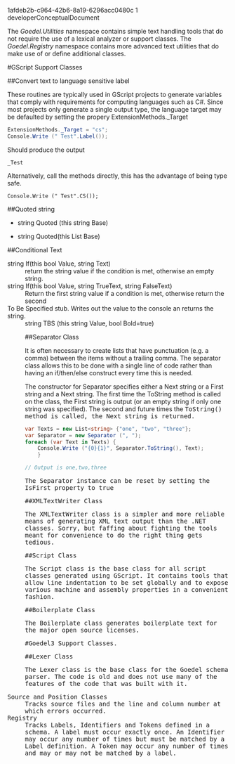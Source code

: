 ﻿<id>1afdeb2b-c964-42b6-8a19-6296acc0480c
<version>1
<contenttype>developerConceptualDocument

The _Goedel.Utilities_ namespace contains simple text handling tools that do not require
the use of a lexical analyzer or support classes. The _Goedel.Registry_ namespace contains
more advanced text utilities that do make use of or define additional classes.

#GScript Support Classes

##Convert text to language sensitive label

These routines are typically used in GScript projects to generate variables that comply with
requirements for computing languages such as C#. Since most projects only generate a 
single output type, the language target may be defaulted by setting the propery
ExtensionMethods._Target

~~~~cs
ExtensionMethods._Target = "cs";
Console.Write (" Test".Label());
~~~~

Should produce the output 

~~~~
_Test
~~~~

Alternatively, call the methods directly, this has the advantage of being type safe.

~~~~
Console.Write (" Test".CS());
~~~~


##Quoted string

* string Quoted (this string Base)

* string Quoted(this List<string> Base)

##Conditional Text

<dt>string If(this bool Value, string Text) 
<dd>return the string value if the condition is met, otherwise an empty string.

<dt>string If(this bool Value, string TrueText, string FalseText) 
<dd>Return the first string value if a condition is met, otherwise return the second

<dt>To Be Specified stub. Writes out the value to the console an returns the string.
<dd>string TBS (this string Value, bool Bold=true) 

##Separator Class

It is often necessary to create lists that have punctuation (e.g. a comma) between
the items without a trailing comma. The separator class allows this to be done with
a single line of code rather than having an if/then/else construct every time this
is needed.

The constructor for Separator specifies either a Next string or a First string and
a Next string. The first time the ToString method is called on the class, the First 
string is output (or an empty string if only one string was specified). The second and
future times the <tt>ToString()<tt> method is called, the <tt>Next<tt> string is returned.

~~~~cs
var Texts = new List<string> {"one", "two", "three"};
var Separator = new Separator (", ");
foreach (var Text in Texts) {
	Console.Write ("{0}{1}", Separator.ToString(), Text);
    } 

// Output is one,two,three
~~~~

The Separator instance can be reset by setting the <tt>IsFirst</tt> property to <tt>true</tt>

##XMLTextWriter Class

The <tt>XMLTextWriter</tt> class is a simpler and more reliable means of generating XML text 
output than the .NET classes. Sorry, but faffing about fighting the tools meant for 
convenience to do the right thing gets tedious.


##Script Class

The Script class is the base class for all script classes generated using GScript. It
contains tools that allow line indentation to be set globally and to expose various
machine and assembly properties in a convenient fashion.

##Boilerplate Class

The Boilerplate class generates boilerplate text for the major open source licenses.

#Goedel3 Support Classes.

##Lexer Class

The Lexer class is the base class for the Goedel schema parser. The code is old and does not
use many of the features of the code that was built with it.

<dt>Source and Position Classes
<dd>Tracks source files and the line and column number at which errors occurred.

<dt>Registry
<dd>Tracks Labels, Identifiers and Tokens defined in a schema. A label must occur
exactly once. An Identifier may occur any number of times but must be matched by
a Label definition. A Token may occur any number of times and may or may not be 
matched by a label.


